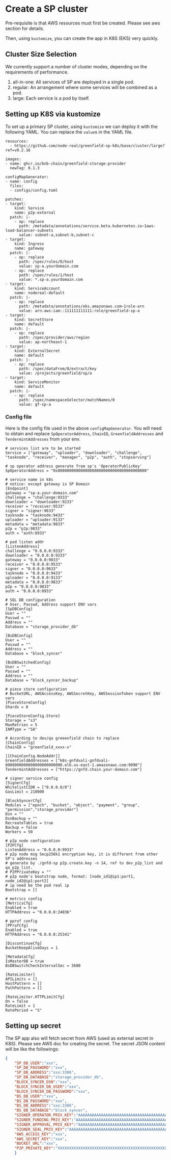 # Create a SP cluster

Pre-requisite is that AWS resources must first be created. Please see aws section for details.

Then, using `kustomize`, you can create the app in K8S (EKS) very quickly.


## Cluster Size Selection
We currently support a number of cluster modes, depending on the requirements of performance.
1. all-in-one: All services of SP are deployed in a single pod.
2. regular: An arrangement where some services will be combined as a pod.
3. large: Each service is a pod by itself.

## Setting up K8S via kustomize

To set up a primary SP cluster, using `kustomize` we can deploy it with the following YAML. You can
replace the `value`s in the YAML file. 

```
resources:
  - https://github.com/node-real/greenfield-sp-k8s/base/cluster/large?ref=v0.2.16

images:
- name: ghcr.io/bnb-chain/greenfield-storage-provider
  newTag: 0.1.3

configMapGenerator:
- name: config
  files:
  - configs/config.toml

patches:
- target:
    kind: Service
    name: p2p-external
  patch: |-
    - op: replace
      path: /metadata/annotations/service.beta.kubernetes.io~1aws-load-balancer-subnets
      value: subnet-a,subnet-b,subnet-c
- target:
    kind: Ingress
    name: gateway
  patch: |-
    - op: replace
      path: /spec/rules/0/host
      value: sp-a.yourdomain.com
    - op: replace
      path: /spec/rules/1/host
      value: *.sp-a.yourdomain.com
- target:
    kind: ServiceAccount
    name: nodereal-default
  patch: |-
    - op: replace
      path: /metadata/annotations/eks.amazonaws.com~1role-arn
      value: arn:aws:iam::111111111111:role/greenfield-sp-a
- target:
    kind: SecretStore
    name: default
  patch: |-
    - op: replace
      path: /spec/provider/aws/region
      value: ap-northeast-1
- target:
    kind: ExternalSecret
    name: default
  patch: |-
    - op: replace
      path: /spec/dataFrom/0/extract/key
      value: /projects/greenfield/sp/a
- target:
    kind: ServiceMonitor
    name: default
  patch: |-
    - op: replace
      path: /spec/namespaceSelector/matchNames/0
      value: gf-sp-a
```

### Config file

Here is the config file used in the above `configMapGenerator`. You will need to obtain and 
replace `SpOperatorAddress`, `ChainID`, `GreenfieldAddresses` and `TendermintAddresses` from your env.

```
# services list are to be started
Service = ["gateway", "uploader", "downloader", "challenge", "tasknode", "receiver", "manager", "p2p", "auth", "stopserving"]

# sp operator address generate from sp's 'OperatorPublicKey'
SpOperatorAddress = "0x000000000000000000000000000000000000000"

# service name in k8s
# notice: except gateway is SP Domain
[Endpoint]
gateway = "sp-a.your-domain.com"
challenge = "challenge:9333"
downloader = "downloader:9233"
receiver = "receiver:9533"
signer = "signer:9633"
tasknode = "tasknode:9433"
uploader = "uploader:9133"
metadata = "metadata:9833"
p2p = "p2p:9833"
auth = "auth:8933"

# pod listen addr
[ListenAddress]
challenge = "0.0.0.0:9333"
downloader = "0.0.0.0:9233"
gateway = "0.0.0.0:9033"
receiver = "0.0.0.0:9533"
signer = "0.0.0.0:9633"
tasknode = "0.0.0.0:9433"
uploader = "0.0.0.0:9133"
metadata = "0.0.0.0:9833"
p2p = "0.0.0.0:9833"
auth = "0.0.0.0:8933"

# SQL DB configuration
# User, Passwd, Address support ENV vars
[SpDBConfig]
User = ""
Passwd = ""
Address = ""
Database = "storage_provider_db"

[BsDBConfig]
User = ""
Passwd = ""
Address = ""
Database = "block_syncer"

[BsDBSwitchedConfig]
User = ""
Passwd = ""
Address = ""
Database = "block_syncer_backup"

# piece store configuration
# BucketURL, AWSAccessKey, AWSSecretKey, AWSSessionToken support ENV vars
[PieceStoreConfig]
Shards = 0

[PieceStoreConfig.Store]
Storage = "s3"
MaxRetries = 5
IAMType = "SA"

# According to dev/qa greeenfield chain to replace
[ChainConfig]
ChainID = "greenfield_xxxx-x"

[[ChainConfig.NodeAddr]]
GreenfieldAddresses = ["k8s-gnfdvali-gnfdvali-0000000000000000000000000.elb.us-east-1.amazonaws.com:9090"]
TendermintAddresses = ["https://gnfd.chain.your-domain.com"]

# signer service config
[SignerCfg]
WhitelistCIDR = ["0.0.0.0/0"]
GasLimit = 210000

[BlockSyncerCfg]
Modules = ["epoch", "bucket", "object", "payment", "group", "permission","storage_provider"]
Dsn = ""
DsnBackup = ""
RecreateTables = true
Backup = false
Workers = 50

# p2p node configuration
[P2PCfg]
ListenAddress = "0.0.0.0:9933"
# p2p node msg Secp256k1 encryption key, it is different from other SP's addresses
# generate by ./gnfd-sp p2p.create.key -n 14, ref to dev_p2p_list and qa_p2p_list.
# P2PPrivateKey = ""
# p2p node's bootstrap node, format: [node_id1@ip1:port1, node_id2@ip1:port2]
# ip need be the pod real ip
Bootstrap = []

# metrics config
[MetricsCfg]
Enabled = true
HTTPAddress = "0.0.0.0:24036"

# pprof config
[PProfCfg]
Enabled = true
HTTPAddress = "0.0.0.0:25341"

[DiscontinueCfg]
BucketKeepAliveDays = 1

[MetadataCfg]
IsMasterDB = true
BsDBSwitchCheckIntervalSec = 3600

[RateLimiter]
APILimits = []
HostPattern = []
PathPattern = []

[RateLimiter.HTTPLimitCfg]
On = false
RateLimit = 1
RatePeriod = "S"
```


## Setting up secret

The SP app also will fetch secret from AWS (used as external secret in K8S). Please see AWS
doc for creating the secret. The secret JSON content will be like the followings:

```json
{
    "SP_DB_USER":"xxx",
    "SP_DB_PASSWORD":"xxx",
    "SP_DB_ADDRESS":"xxx:3306",
    "SP_DB_DATABASE":"storage_provider_db",
    "BLOCK_SYNCER_DSN":"xxx",
    "BLOCK_SYNCER_DB_USER":"xxx",
    "BLOCK_SYNCER_DB_PASSWORD":"xxx",
    "BS_DB_USER":"xxx",
    "BS_DB_PASSWORD":"xxx",
    "BS_DB_ADDRESS":"xxx:3306",
    "BS_DB_DATABASE":"block_syncer",
    "SIGNER_OPERATOR_PRIV_KEY":"AAAAAAAAAAAAAAAAAAAAAAAAAAAAAAAAAAAAAAAAAAAAAAAAAAAAAAAAAAAAAAAA",
    "SIGNER_FUNDING_PRIV_KEY":"AAAAAAAAAAAAAAAAAAAAAAAAAAAAAAAAAAAAAAAAAAAAAAAAAAAAAAAAAAAAAAAA",
    "SIGNER_APPROVAL_PRIV_KEY":"AAAAAAAAAAAAAAAAAAAAAAAAAAAAAAAAAAAAAAAAAAAAAAAAAAAAAAAAAAAAAAAA",
    "SIGNER_SEAL_PRIV_KEY":"AAAAAAAAAAAAAAAAAAAAAAAAAAAAAAAAAAAAAAAAAAAAAAAAAAAAAAAAAAAAAAAA",
    "AWS_ACCESS_KEY":"xxx",
    "AWS_SECRET_KEY":"xxx",
    "BUCKET_URL":"xxx",
    "P2P_PRIVATE_KEY":"XXXXXXXXXXXXXXXXXXXXXXXXXXXXXXXXXXXXXXXXXXXXXXXXXXXXXXXXXXXXXXXX"
    }
```
